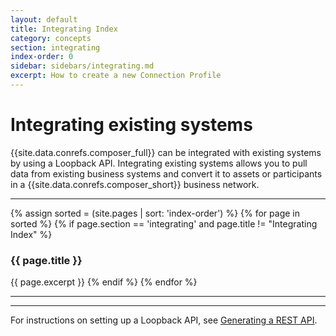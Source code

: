 ```yaml
---
layout: default
title: Integrating Index
category: concepts
section: integrating
index-order: 0
sidebar: sidebars/integrating.md
excerpt: How to create a new Connection Profile
---
```


# Integrating existing systems

{{site.data.conrefs.composer_full}} can be integrated with existing systems by using a Loopback API. Integrating existing systems allows you to pull data from existing business systems and convert it to assets or participants in a {{site.data.conrefs.composer_short}} business network.

---

{% assign sorted = (site.pages | sort: 'index-order') %}
{% for page in sorted %}
{% if page.section == 'integrating' and page.title != "Integrating Index" %}
### {{ page.title }}
{{ page.excerpt }}
{% endif %}
{% endfor %}

---
---

For instructions on setting up a Loopback API, see [Generating a REST API](../integrating/getting-started-rest-api.html).

